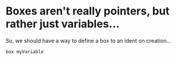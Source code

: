 # Boxes aren't really pointers, but rather just variables...

So, we should have a way to define a box to an ident on creation...

```
box myVariable 
```
